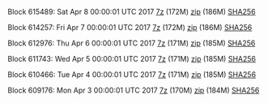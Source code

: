 Block 615489: Sat Apr  8 00:00:01 UTC 2017 [7z](https://transfer.sh/RL6Nn/bootstrap.dat.20170408.7z) (172M) [zip](https://transfer.sh/ucd0R/bootstrap.dat.20170408.zip) (186M) [SHA256](https://transfer.sh/Zgfd8/sha256.txt)

Block 614257: Fri Apr  7 00:00:01 UTC 2017 [7z](https://transfer.sh/14EkFj/bootstrap.dat.20170407.7z) (172M) [zip](https://transfer.sh/BdH6l/bootstrap.dat.20170407.zip) (186M) [SHA256](https://transfer.sh/zWT62/sha256.txt)

Block 612976: Thu Apr  6 00:00:01 UTC 2017 [7z](https://transfer.sh/tn3D9/bootstrap.dat.20170406.7z) (171M) [zip](https://transfer.sh/sqvjq/bootstrap.dat.20170406.zip) (185M) [SHA256](https://transfer.sh/mhsWo/sha256.txt)

Block 611743: Wed Apr  5 00:00:01 UTC 2017 [7z](https://transfer.sh/5zYJS/bootstrap.dat.20170405.7z) (171M) [zip](https://transfer.sh/SzI8o/bootstrap.dat.20170405.zip) (185M) [SHA256](https://transfer.sh/xHDNg/sha256.txt)

Block 610466: Tue Apr  4 00:00:01 UTC 2017 [7z](https://transfer.sh/7eFVK/bootstrap.dat.20170404.7z) (171M) [zip](https://transfer.sh/QdQJO/bootstrap.dat.20170404.zip) (185M) [SHA256](https://transfer.sh/UZe63/sha256.txt)

Block 609176: Mon Apr  3 00:00:01 UTC 2017 [7z](https://transfer.sh/45N3Y/bootstrap.dat.20170403.7z) (170M) [zip](https://transfer.sh/qb5L2/bootstrap.dat.20170403.zip) (184M) [SHA256](https://transfer.sh/uhG6q/sha256.txt)
